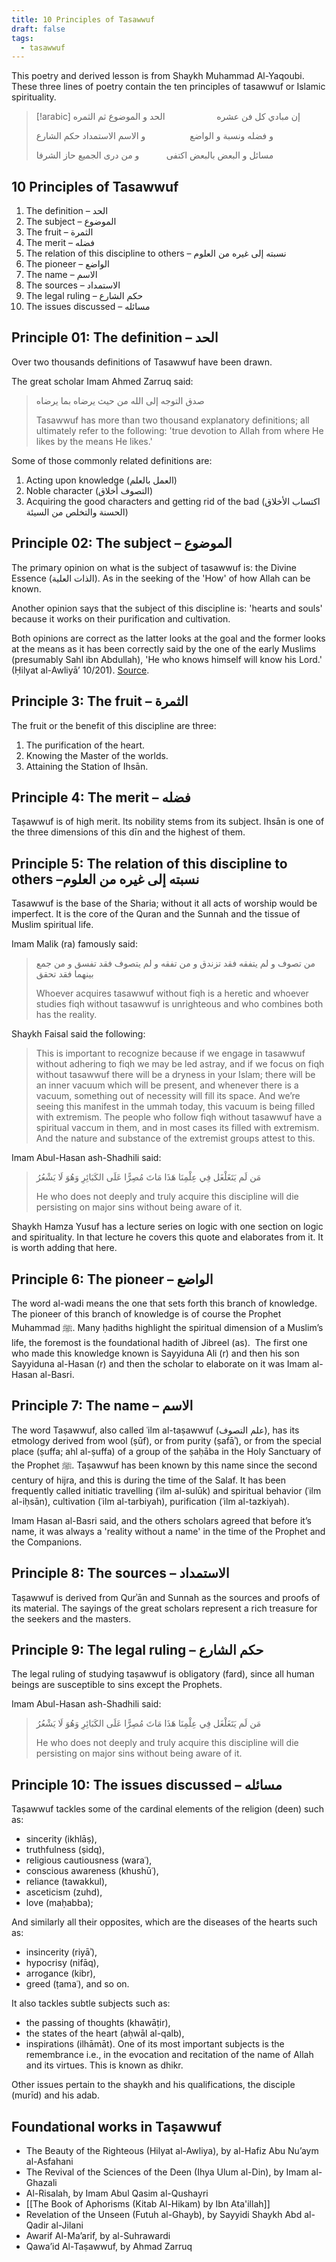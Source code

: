 ```yaml
---
title: 10 Principles of Tasawwuf
draft: false
tags:
  - tasawwuf
---
```

This poetry and derived lesson is from Shaykh Muhammad Al-Yaqoubi. These three lines of poetry contain the ten principles of tasawwuf or Islamic spirituality. 


> [!arabic]
> إن مبادي كل فن عشره                     الحد و الموضوع ثم الثمره
> 
> و فضله ونسبة و الواضع                  و الاسم الاستمداد حكم الشارع
> 
> مسائل و البعض بالبعض اكتفى           و من درى الجميع حاز الشرفا

## 10 Principles of Tasawwuf

1. The definition – الحد
2. The subject – الموضوع
3. The fruit – الثمرة
4. The merit – فضله
5. The relation of this discipline to others – نسبته إلى غيره من العلوم
6. The pioneer – الواضع
7. The name – الاسم
8. The sources – الاستمداد
9. The legal ruling – حكم الشارع
10. The issues discussed – مسائله
## Principle 01: The definition – الحد

Over two thousands definitions of Tasawwuf have been drawn.

The great scholar Imam Ahmed Zarruq said:
> صدق التوجه إلى الله من حيث يرضاه بما يرضاه
> 
> Tasawwuf has more than two thousand explanatory definitions; all ultimately refer to the following: 'true devotion to Allah from where He likes by the means He likes.'

Some of those commonly related definitions are:
1. Acting upon knowledge (العمل بالعلم)
2. Noble character (التصوف أخلاق)
3. Acquiring the good characters and getting rid of the bad (اكتساب الأخلاق الحسنة والتخلص من السيئة)
## Principle 02: The subject – الموضوع 

The primary opinion on what is the subject of tasawwuf is: the Divine Essence (الذات العلية). As in the seeking of the 'How' of how Allah can be known.

Another opinion says that the subject of this discipline is: 'hearts and souls' because it works on their purification and cultivation. 

Both opinions are correct as the latter looks at the goal and the former looks at the means as it has been correctly said by the one of the early Muslims (presumably Sahl ibn Abdullah), 'He who knows himself will know his Lord.' (Ḥilyat al-Awliyā’ 10/201). [Source](https://www.abuaminaelias.com/dailyhadithonline/2020/02/09/sahl-muraqabah-knows-himself/).
## Principle 3: The fruit – الثمرة

The fruit or the benefit of this discipline are three: 
1. The purification of the heart.
2. Knowing the Master of the worlds.
3. Attaining the Station of Ihsān.

## Principle 4: The merit – فضله

Taṣawwuf is of high merit. Its nobility stems from its subject. Ihsān is one of the three dimensions of this dīn and the highest of them.

## Principle 5: The relation of this discipline to others –نسبته إلى غيره من العلوم

Tasawwuf is the base of the Sharia; without it all acts of worship would be imperfect. It is the core of the Quran and the Sunnah and the tissue of Muslim spiritual life.

Imam Malik (ra) famously said:

> من تصوف و لم يتفقه فقد تزندق و من تفقه و لم يتصوف فقد تفسق و من جمع بينهما فقد تحقق
> 
> Whoever acquires tasawwuf without fiqh is a heretic and whoever studies fiqh without tasawwuf is unrighteous and who combines both has the reality. 

Shaykh Faisal said the following: 

> This is important to recognize because if we engage in tasawwuf without adhering to fiqh we may be led astray, and if we focus on fiqh without tasawwuf there will be a dryness in your Islam; there will be an inner vacuum which will be present, and whenever there is a vacuum, something out of necessity will fill its space. And we’re seeing this manifest in the ummah today, this vacuum is being filled with extremism. The people who follow fiqh without tasawwuf have a spiritual vaccum in them, and in most cases its filled with extremism. And the nature and substance of the extremist groups attest to this.

Imam Abul-Hasan ash-Shadhili said:

>مَن لَم يَتَغَلْغَل فِي عِلْمِنَا هَذَا مَاتَ مُصِرًّا عَلَى الكَبَائِرِ وَهُوَ لَا يَشْعُرُ
>
>He who does not deeply and truly acquire this discipline will die persisting on major sins without being aware of it.

Shaykh Hamza Yusuf has a lecture series on logic with one section on logic and spirituality. In that lecture he covers this quote and elaborates from it. It is worth adding that here. 
## Principle 6: The pioneer – الواضع

The word al-wadi means the one that sets forth this branch of knowledge. The pioneer of this branch of knowledge is of course the Prophet Muhammad ﷺ. Many ḥadiths highlight the spiritual dimension of a Muslim’s life, the foremost is the foundational hadith of Jibreel (as).  The first one who made this knowledge known is Sayyiduna Ali (r) and then his son Sayyiduna al-Hasan (r) and then the scholar to elaborate on it was Imam al-Hasan al-Basri.

## Principle 7: The name – الاسم

The word Taṣawwuf, also called ʿilm al-taṣawwuf (علم التصوف), has its etmology derived from wool (ṣūf), or from purity (ṣafāʾ), or from the special place (ṣuffa; ahl al-ṣuffa) of a group of the ṣaḥāba in the Holy Sanctuary of the Prophet ﷺ. Taṣawwuf has been known by this name since the second century of hijra, and this is during the time of the Salaf. It has been frequently called initiatic travelling (ʿilm al-sulūk) and spiritual behavior (ʿilm al-iḥsān), cultivation (ʿilm al-tarbiyah), purification (ʿilm al-tazkiyah).

Imam Hasan al-Basri said, and the others scholars agreed that before it’s name, it was always a 'reality without a name' in the time of the Prophet and the Companions.

## Principle 8: The sources – الاستمداد

Taṣawwuf is derived from Qurʾān and Sunnah as the sources and proofs of its material. The sayings of the great scholars represent a rich treasure for the seekers and the masters.

## Principle 9: The legal ruling – حكم الشارع

The legal ruling of studying taṣawwuf is obligatory (fard), since all human beings are susceptible to sins except the Prophets.

Imam Abul-Hasan ash-Shadhili said:

>مَن لَم يَتَغَلْغَل فِي عِلْمِنَا هَذَا مَاتَ مُصِرًّا عَلَى الكَبَائِرِ وَهُوَ لَا يَشْعُرُ
>
>He who does not deeply and truly acquire this discipline will die persisting on major sins without being aware of it.

## Principle 10: The issues discussed – مسائله

Taṣawwuf tackles some of the cardinal elements of the religion (deen) such as:
- sincerity (ikhlāṣ),  
- truthfulness (ṣidq),
- religious cautiousness (waraʿ),
- conscious awareness (khushūʿ),
- reliance (tawakkul),
- asceticism (zuhd),
- love (maḥabba);

And similarly all their opposites, which are the diseases of the hearts such as: 
- insincerity (riyāʾ), 
- hypocrisy (nifāq), 
- arrogance (kibr), 
- greed (ṭamaʿ), and so on.

It also tackles subtle subjects such as:
- the passing of thoughts (khawāṭir),
- the states of the heart (aḥwāl al-qalb),
- inspirations (ilhāmāt).
One of its most important subjects is the remembrance i.e., in the evocation and recitation of the name of Allah and its virtues. This is known as dhikr. 

Other issues pertain to the shaykh and his qualifications, the disciple (murīd) and his adab.

## Foundational works in Taṣawwuf

- The Beauty of the Righteous (Hilyat al-Awliya), by al-Hafiz Abu Nu’aym al-Asfahani
- The Revival of the Sciences of the Deen (Ihya Ulum al-Din), by Imam al-Ghazali
- Al-Risalah, by Imam Abul Qasim al-Qushayri
- [[The Book of Aphorisms (Kitab Al-Hikam) by Ibn Ata'illah]]
- Revelation of the Unseen (Futuh al-Ghayb), by Sayyidi Shaykh Abd al-Qadir al-Jilani
- Awarif Al-Ma’arif, by al-Suhrawardi
- Qawa’id Al-Taṣawwuf, by Ahmad Zarruq